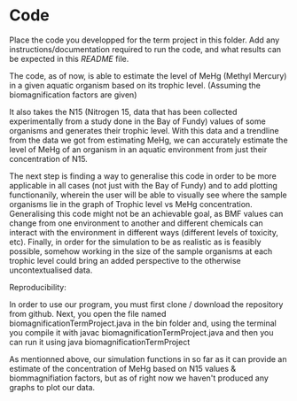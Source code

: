 # Code

Place the code you developped for the term project in this folder. Add any instructions/documentation required to run the code, and what results can be expected in this *README* file.

The code, as of now, is able to estimate the level of MeHg (Methyl Mercury) in a given aquatic organism based on its trophic level. (Assuming the biomagnification factors are given)

It also takes the N15 (Nitrogen 15, data that has been collected experimentally from a study done in the Bay of Fundy) values of some organisms and generates their trophic level. With this data and a trendline from the data we got from estimating MeHg, we can accurately estimate the level of MeHg of an organism in an aquatic environment from just their concentration of N15. 

The next step is finding a way to generalise this code in order to be more applicable in all cases (not just with the Bay of Fundy) and to add plotting functionanily, wherein the user will be able to visually see where the sample organisms lie in the graph of Trophic level vs MeHg concentration. Generalising this code might not be an achievable goal, as BMF values can change from one environment to another and different chemicals can interact with the environment in different ways (different levels of toxicity, etc). Finally, in order for the simulation to be as realistic as is feasibly possible, somehow working in the size of the sample organisms at each trophic level could bring an added perspective to the otherwise uncontextualised data.

Reproducibility:

In order to use our program, you must first clone / download the repository from github. Next, you open the file named biomagnificationTermProject.java in the bin folder and, using the terminal you compile it with 
javac biomagnificationTermProject.java
and then you can run it using 
java biomagnificationTermProject

As mentionned above, our simulation functions in so far as it can provide an estimate of the concentration of MeHg based on N15 values & biommagnifiation factors, but as of right now we haven't produced any graphs to plot our data.
